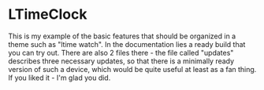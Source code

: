 # LTimeClock
This is my example of the basic features that should be organized in a theme such as "ltime watch". 
In the documentation lies a ready build that you can try out. 
There are also 2 files there - the file called "updates" describes three necessary updates, so that there is a minimally ready version of such a device, which would be quite useful at least as a fan thing. 
If you liked it - I'm glad you did. 

